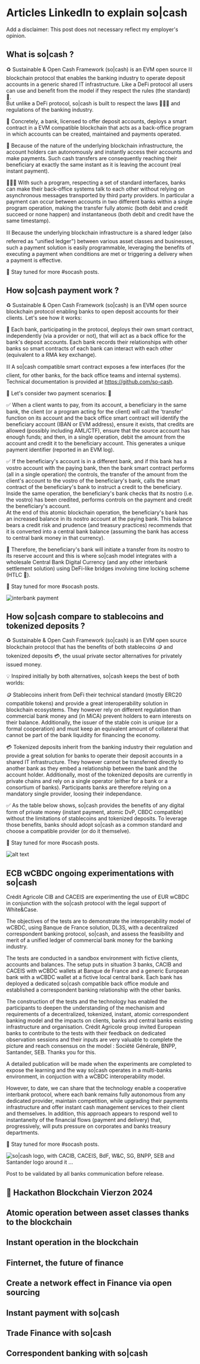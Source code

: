 # Articles LinkedIn to explain so|cash

Add a disclaimer: 
This post does not necessary reflect my employer's opinion.

## What is so|cash ?
♻️ Sustainable & Open Cash Framework (so|cash) is an EVM open source ⛓️ blockchain protocol that enables the banking industry to operate deposit accounts in a generic shared IT infrastructure. Like a DeFi protocol all users can use and benefit from the model if they respect the rules (the standard) 📢.  
But unlike a DeFi protocol, so|cash is built to respect the laws 👩🏽‍⚖️ and regulations of the banking industry.

🏦 Concretely, a bank, licensed to offer deposit accounts, deploys a smart contract in a EVM compatible blockchain that acts as a back-office program in which accounts can be created, maintained and payments operated.

💸 Because of the nature of the underlying blockchain infrastructure, the account holders can autonomously and instantly access  their accounts and make payments. Such cash transfers are consequently reaching their beneficiary at exactly the same instant as it is leaving the account (real instant payment).

👨🏻‍💻 With such a program, respecting a set of standard interfaces, banks can make their back-office systems talk to each other without relying on asynchronous messages transported by third party providers. In particular a payment can occur between accounts in two different banks within a single program operation, making the transfer fully atomic (both debit and credit succeed or none happen) and instantaneous (both debit and credit have the same timestamp).

⛓️ Because the underlying blockchain infrastructure is a shared ledger (also referred as "unified ledger") between various asset classes and businesses, such a payment solution is easily programmable, leveraging the benefits of executing a payment when conditions are met or triggering a delivery when a payment is effective.

📢 Stay tuned for more #socash posts.

## How so|cash payment work ?
♻️ Sustainable & Open Cash Framework (so|cash) is an EVM open source blockchain protocol enabling banks to open deposit accounts for their clients. Let's see how it works:

🏦 Each bank, participating in the protocol, deploys their own smart contract, independently (via a provider or not), that will act as a back office for the bank's deposit accounts. Each bank records their relationships with other banks so smart contracts of each bank can interact with each other (equivalent to a RMA key exchange).   

⛓️ A so|cash compatible smart contract exposes a few interfaces (for the client, for other banks, for the back office teams and internal systems). Technical documentation is provided at https://github.com/so-cash.

💸 Let's consider two payment scenarios: 💸

✅ When a client wants to pay, from its account, a beneficiary in the same bank, the client (or a program acting for the client) will call the 'transfer' function on its account and the back office smart contract will identify the beneficiary account (IBAN or EVM address), ensure it exists, that credits are allowed (possibly including AML/CTF), ensure that the source account has enough funds; and then, in a single operation, debit the amount from the account and credit it to the beneficiary account. This generates a unique payment identifier (reported in an EVM log).

✅ If the beneficiary's account is in a different bank, and if this bank has a vostro account with the paying bank, then the bank smart contract performs (all in a single operation) the controls, the transfer of the amount from the client's account to the vostro of the beneficiary's bank, calls the smart contract of the beneficiary's bank to instruct a credit to the beneficiary. Inside the same operation, the beneficiary's bank checks that its nostro (i.e. the vostro) has been credited, performs controls on the payment and credit the beneficiary's account.   
At the end of this atomic blockchain operation, the beneficiary's bank has an increased balance in its nostro account at the paying bank. This balance bears a credit risk and prudence (and treasury practices) recommends that it is converted into a central bank balance (assuming the bank has access to central bank money in that currency).

🏦 Therefore, the beneficiary's bank will initiate a transfer from its nostro to its reserve account and this is where so|cash model integrates with a wholesale Central Bank Digital Currency (and any other interbank settlement solution) using DeFi-like bridges involving time locking scheme (HTLC 🔐).

📢 Stay tuned for more #socash posts.

![interbank payment](./images/interbank-settlement.gif)

## How so|cash compare to stablecoins and tokenized deposits ?
♻️ Sustainable & Open Cash Framework (so|cash) is an EVM open source blockchain protocol that has the benefits of both stablecoins 🪙 and tokenized deposits 💳, the usual private sector alternatives for privately issued money.

💡 Inspired initially by both alternatives, so|cash keeps the best of both worlds:

🪙 Stablecoins inherit from DeFi their technical standard (mostly ERC20 compatible tokens) and provide a great interoperability solution in blockchain ecosystems. They however rely on different regulation than commercial bank money and (in MiCA) prevent holders to earn interests on their balance. Additionally, the issuer of the stable coin is unique (or a formal cooperation) and must keep an equivalent amount of collateral that cannot be part of the bank liquidity for financing the economy.

💳 Tokenized deposits inherit from the banking industry their regulation and provide a great solution for banks to operate their deposit accounts in a shared IT infrastructure. They however cannot be transferred directly to another bank as they embed a relationship between the bank and the account holder. Additionally, most of the tokenized deposits are currently in private chains and rely on a single operator (either for a bank or a consortium of banks). Participants banks are therefore relying on a mandatory single provider, loosing their independance.

✅ As the table below shows, so|cash provides the benefits of any digital form of private money (instant payment, atomic DvP, CBDC compatible) without the limitations of stablecoins and tokenized deposits. To leverage those benefits, banks should adopt so|cash as a common standard and choose a compatible provider (or do it themselve).

📢 Stay tuned for more #socash posts.

![alt text](./images/so-cash-comparative.png)

## ECB wCBDC ongoing experimentations with so|cash
Crédit Agricole CIB and CACEIS are experimenting the use of EUR wCBDC in conjunction with the so|cash protocol with the legal support of White&Case. 

The objectives of the tests are to demonstrate the interoperability model of wCBDC, using Banque de France solution, DL3S, with a decentralized correspondent banking protocol, so|cash, and assess the feasibility and merit of a unified ledger of commercial bank money for the banking industry.

The tests are conducted in a sandbox environment with fictive clients, accounts and balances. The setup puts in situation 3 banks, CACIB and CACEIS with wCBDC wallets at Banque de France and a generic European bank with a wCBDC wallet at a fictive local central bank. Each bank has deployed a dedicated so|cash compatible back office module and established a correspondent banking relationship with the other banks.

The construction of the tests and the technology has enabled the participants to deepen the understanding of the mechanism and requirements of a decentralized, tokenized, instant, atomic correspondent banking model and the impacts on clients, banks and central banks existing infrastructure and organisation.
Crédit Agricole group invited European banks to contribute to the tests with their feedback on dedicated observation sessions and their inputs are very valuable to complete the picture and reach consensus on the model : Société Générale, BNPP, Santander, SEB. Thanks you for this.

A detailed publication will be made when the experiments are completed to expose the learning and the way so|cash operates in a multi-banks environment, in conjuction with a wCBDC interoperability model.

However, to date, we can share that the technology enable a cooperative interbank protocol, where each bank remains fully autonomous from any dedicated provider, maintain competition, while upgrading their payments infrastructure and offer instant cash management services to their client and themselves. In addition, this approach appears to respond well to instantaneity of the financial flows (payment and delivery) that, progressively, will puts pressure on corporates and banks treasury departments.

📢 Stay tuned for more #socash posts.

![so|cash logo, with CACIB, CACEIS, BdF, W&C, SG, BNPP, SEB and Santander logo around it ...](./images/logos.png)

Post to be validated by all banks communication before release.


## 🚀 Hackathon Blockchain Vierzon 2024 


## Atomic operation between asset classes thanks to the blockchain


## Instant operation in the blockchain


## Finternet, the future of finance


## Create a network effect in Finance via open sourcing


## Instant payment with so|cash


## Trade Finance with so|cash


## Correspondent banking with so|cash
